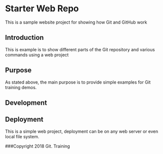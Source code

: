 # Starter Web Repo

This is a sample website project for showing how Git and GitHub work
## Introduction
This is example is to show different parts of the Git repository and various commands using a web project
## Purpose
As stated above, the main purpose is to provide simple examples for Git training demos.
## Development

## Deployment
This is a simple web project, deployment can be on any web server or even local file system.

###Copyright
2018 Git. Training
